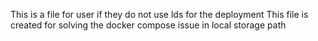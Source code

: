 This is a file for user if they do not use lds for the deployment
This file is created for solving the docker compose issue in local storage path